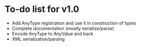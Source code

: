 # To-do list for v1.0

* Add AnyType registration and use it in construction of types
* Complete documentation (mostly serialize/parse)
* Encode AnyType to AnyValue and back
* XML serialization/parsing
